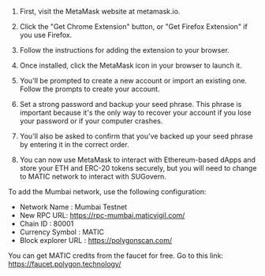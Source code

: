 1. First, visit the MetaMask website at metamask.io.

2. Click the "Get Chrome Extension" button, or "Get Firefox Extension" if you use Firefox.

3. Follow the instructions for adding the extension to your browser.

4. Once installed, click the MetaMask icon in your browser to launch it.

5. You'll be prompted to create a new account or import an existing one. Follow the prompts to create your account.

6. Set a strong password and backup your seed phrase. This phrase is important because it's the only way to recover your account if you lose your password or if your computer crashes.

7. You'll also be asked to confirm that you've backed up your seed phrase by entering it in the correct order.

8. You can now use MetaMask to interact with Ethereum-based dApps and store your ETH and ERC-20 tokens securely, but you will need to change to MATIC network to interact with SUGovern.

To add the Mumbai network, use the following configuration:

- Network Name : Mumbai Testnet
- New RPC URL: https://rpc-mumbai.maticvigil.com/
- Chain ID : 80001
- Currency Symbol : MATIC
- Block explorer URL : https://polygonscan.com/

You can get MATIC credits from the faucet for free. Go to this link: https://faucet.polygon.technology/
